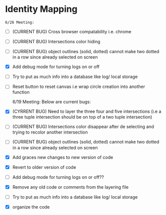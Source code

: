 # Identity Mapping

    6/26 Meeting:
  - [ ] (CURRENT BUG) Cross browser compatability i.e. chrome
  - [ ] (CURRENT BUG) Intersections color hiding
  - [ ] (CURRENT BUG) object outlines (solid, dotted) cannot make two dotted in a row since already selected on screen
  - [x] Add debug mode for turning logs on or off
  - [ ] Try to put as much info into a database like log/ local storage
  - [ ] Reset button to reset canvas i.e wrap circle creation into another function

    6/19 Meeting:
    Below are current bugs:
  - [x] (CYRRENT BUG) Need to layer the three four and five intersections (i.e a three tuple intersection should be on top of a two tuple intersection)
  - [ ] (CURRENT BUG) Intersections color disappear after de selecting and trying to recolor another intersection
  - [ ] (CURRENT BUG) object outlines (solid, dotted) cannot make two dotted in a row since already selected on screen
  - [x] Add graces new changes to new version of code
  - [x] Revert to older version of code
  - [ ] Add debug mode for turning logs on or off??
  - [x] Remove any old code or comments from the layering file
  - [ ] Try to put as much info into a database like log/ local storage
  - [x] organize the code
